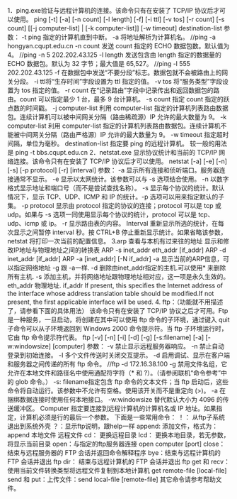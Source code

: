 1．ping.exe验证与远程计算机的连接。该命令只有在安装了 TCP/IP 协议后才可以使用。
ping [-t] [-a] [-n count] [-l length] [-f] [-i ttl] [-v tos] [-r count] [-s count] [[-j computer-list] | [-k computer-list]] [-w timeout] destination-list
参数：
-t  ping 指定的计算机直到中断。
-a 将地址解析为计算机名。
//ping -a hongyan.cqupt.edu.cn
-n count 发送 count 指定的 ECHO 数据包数。默认值为 4。
//ping -n 5 202.202.43.125
-l length 发送包含由 length 指定的数据量的 ECHO 数据包。默认为 32 字节；最大值是 65,527。
//ping -l 555 202.202.43.125
-f 在数据包中发送“不要分段”标志。数据包就不会被路由上的网关分段。
-i ttl将“生存时间”字段设置为 ttl 指定的值。
-v tos 将“服务类型”字段设置为 tos 指定的值。
-r count 在“记录路由”字段中记录传出和返回数据包的路由。count 可以指定最少 1 台，最多 9 台计算机。
-s count 指定 count 指定的跃点数的时间戳。
-j computer-list 利用 computer-list 指定的计算机列表路由数据包。连续计算机可以被中间网关分隔（路由稀疏源）IP 允许的最大数量为 9。
-k computer-list 利用 computer-list 指定的计算机列表路由数据包。连续计算机不能被中间网关分隔（路由严格源）IP 允许的最大数量为 9。
-w timeout 指定超时间隔，单位为毫秒。
destination-list 指定要 ping 的远程计算机。
较一般的用法是 ping -t bbs.cqupt.edu.cn
2．netstat.exe
显示协议统计和当前的 TCP/IP 网络连接。该命令只有在安装了 TCP/IP 协议后才可以使用。
netstat [-a] [-e] [-n] [-s] [-p protocol] [-r] [interval]
参数：
-a 显示所有连接和侦听端口。服务器连接通常不显示。
-e 显示以太网统计。该参数可以与 -s 选项结合使用。
-n 以数字格式显示地址和端口号（而不是尝试查找名称）。
-s 显示每个协议的统计。默认情况下，显示 TCP、UDP、ICMP 和 IP 的统计。-p 选项可以用来指定默认的子集。 
-p protocol 显示由 protocol 指定的协议的连接；protocol 可以是 tcp 或 udp。如果与 -s 选项一同使用显示每个协议的统计，protocol 可以是 tcp、udp、icmp 或 ip。
-r 显示路由表的内容。
Interval 重新显示所选的统计，在每次显示之间暂停 interval 秒。按 CTRL+B 停止重新显示统计。如果省略该参数，netstat 将打印一次当前的配置信息。
3.arp 查看与本机有过来往的地址 显示和修改IP地址与物理地址之间的转换表
ARP -s inet_addr eth_addr [if_addr]
ARP -d inet_addr [if_addr]
ARP -a [inet_addr] [-N if_addr]
  -a            显示当前的ARP信息，可以指定网络地址
  -g            跟 -a一样.
  -d            删除由inet_addr指定的主机.可以使用* 来删除所有主机.
  -s            添加主机，并将网络地址跟物理地址相对应，这一项是永久生效的。
  eth_addr      物理地址.
  if_addr       If present, this specifies the Internet address of the
interface whose address translation table should be modified.If not present, the first applicable interface will be used.
4. ftp：（功能就不用描述了，请参看下面的具体用法）
该命令只有在安装了 TCP/IP 协议之后才可用。Ftp 是一种服务，一旦启动，将创建在其中可以使用 ftp 命令的子环境，通过键入 quit 子命令可以从子环境返回到 Windows 2000 命令提示符。当 ftp 子环境运行时，它由 ftp 命令提示符代表。
ftp [-v] [-n] [-i] [-d] [-g] [-s:filename] [-a] [-w:windowsize] [computer]
参数：
-v 禁止显示远程服务器响应。
-n 禁止自动登录到初始连接。
-I  多个文件传送时关闭交互提示。
-d 启用调试、显示在客户端和服务器之间传递的所有 ftp 命令。
//ftp -d 172.16.38.100
-g 禁用文件名组，它允许在本地文件和路径名中使用通配符字符（* 和 ?）。（请参阅联机“命令参考”中的 glob 命令。）
-s: filename指定包含 ftp 命令的文本文件；当 ftp 启动后，这些命令将自动运行。该参数中不允许有空格。使用该开关而不是重定向 (>)。
-a 在捆绑数据连接时使用任何本地接口。
-w:windowsize 替代默认大小为 4096 的传送缓冲区。
Computer 指定要连接到远程计算机的计算机名或 IP 地址。如果指定，计算机必须是行的最后一个参数。
下面是一些常用命令：
！： 从ftp子系统退出到系统外壳
？：显示ftp说明，跟help一样
append: 添加文件，格式为：append 本地文件 远程文件
cd： 更换远程目录
lcd： 更换本地目录，若无参数，将显示当前目录
open：与指定的ftp服务器连接 open computer [port]
close：结束与远程服务器的 FTP 会话并返回命令解释程序
bye：结束与远程计算机的 FTP 会话并退出 ftp
dir： 结束与远程计算机的 FTP 会话并退出 ftp
get 和 recv：使用当前文件转换类型将远程文件复制到本地计算机 get remote-file [local-file]
send 和 put：上传文件：send local-file [remote-file]
其它命令请参考帮助文件。


